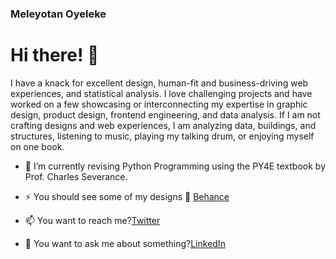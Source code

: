 ### Meleyotan Oyeleke

<!--
**Meleyotan/Meleyotan** is a ✨ _special_ ✨ repository because its `README.md` (this file) appears on your GitHub profile.

Here are some ideas to get you started:

- 🔭 I’m currently working on ...
- 🌱 I’m currently learning ...
- 👯 I’m looking to collaborate on ...
- 🤔 I’m looking for help with ...
- 💬 Ask me about ...
- 📫 How to reach me: ...
- 😄 Pronouns: ...
- ⚡ Fun fact: ...
-->

# Hi there! 👋
<p> I have a knack for excellent design, human-fit and business-driving web experiences, and statistical analysis. I love challenging projects and have worked on a few showcasing or interconnecting my expertise in graphic design, product design, frontend engineering, and data analysis.
If I am not crafting designs and web experiences, I am analyzing data, buildings, and structures, listening to music, playing my talking drum, or enjoying myself on one book.

- 🌱 I’m currently revising Python Programming using the PY4E textbook by Prof. Charles Severance.

- ⚡ You should see some of my designs 🔗 <a href="https://behance.net/oyelekemeleyot">Behance</a>

- 📫 You want to reach me?<a href="http://twitter.com/MeleyotanO">Twitter</a>
  
- 💬 You want to ask me about something?<a href="http://linkedin.com/meleyotan%20oyeleke">LinkedIn</a>


